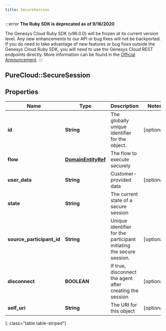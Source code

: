```yaml
---
title: SecureSession
---
```


:::error
**The Ruby SDK is deprecated as of 9/16/2020**

The Genesys Cloud Ruby SDK (v96.0.0) will be frozen at its current version level. Any new enhancements to our API or bug fixes will not be backported. If you do need to take advantage of new features or bug fixes outside the Genesys Cloud Ruby SDK, you will need to use the Genesys Cloud REST endpoints directly. More information can be found in the [Official Announcement](https://developer.mypurecloud.com/forum/t/announcement-genesys-cloud-ruby-sdk-end-of-life/8850).
:::


## PureCloud::SecureSession

## Properties

|Name | Type | Description | Notes|
|------------ | ------------- | ------------- | -------------|
| **id** | **String** | The globally unique identifier for the object. | [optional] |
| **flow** | [**DomainEntityRef**](DomainEntityRef.html) | The flow to execute securely | |
| **user_data** | **String** | Customer-provided data | [optional] |
| **state** | **String** | The current state of a secure session | |
| **source_participant_id** | **String** | Unique identifier for the participant initiating the secure session. | [optional] |
| **disconnect** | **BOOLEAN** | If true, disconnect the agent after creating the session | [optional] |
| **self_uri** | **String** | The URI for this object | [optional] |
{: class="table table-striped"}


